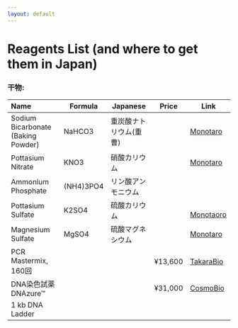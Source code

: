 ```yaml
---
layout: default
---
```


# Reagents List (and where to get them in Japan)
### 干物:

| Name | Formula | Japanese | Price | Link |
| :---- | ---- | ---- | ---- | ---- |
| Sodium Bicarbonate (Baking Powder) | NaHCO3 | 重炭酸ナトリウム(重曹) | | [Monotaro](https://www.monotaro.com/p/1922/2534/) |
| Pottasium Nitrate | KNO3 | 硝酸カリウム | | [Monotaro](https://www.monotaro.com/p/1171/6172/) |
| Ammonium Phosphate | (NH4)3PO4 | リン酸アンモニウム | | |
| Pottasium Sulfate | K2SO4 | 硫酸カリウム | |　[Monotaoro](https://www.monotaro.com/p/1796/2552/) |
| Magnesium Sulfate | MgSO4 | 硫酸マグネシウム | | [Monotaro](https://www.monotaro.com/p/1171/6057/) |
| PCR Mastermix, 160回| | | ¥13,600 | [TakaraBio](http://catalog.takara-bio.co.jp/product/basic_info.php?unitid=U100006212) |
| DNA染色試薬 DNAzure™ | | | ¥31,000 | [CosmoBio](http://www.cosmobio.co.jp/product/detail/blue-dna-staining-dye-bti.asp?entry_id=17713) |
| 1 kb DNA Ladder | | | | |
